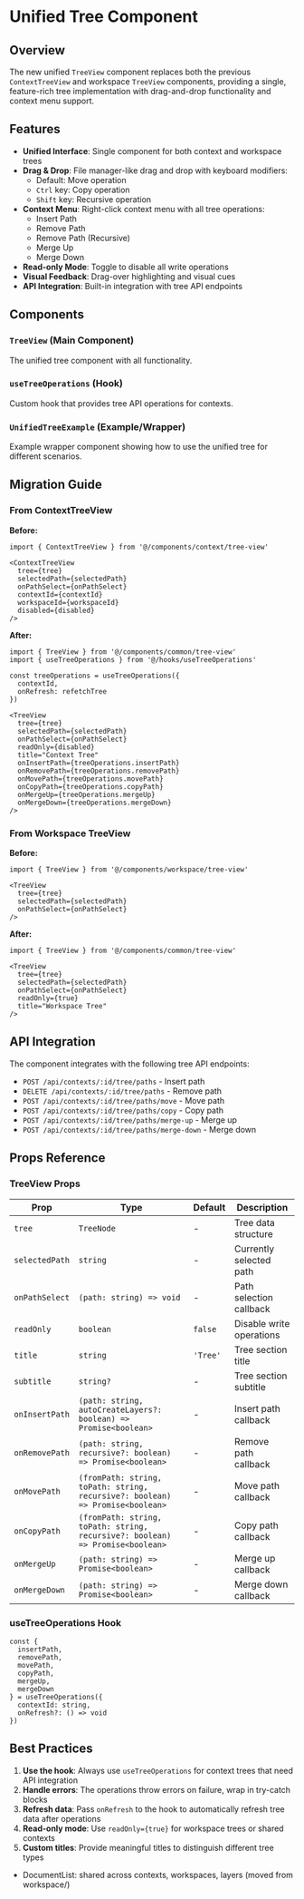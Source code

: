 # Unified Tree Component

## Overview

The new unified `TreeView` component replaces both the previous `ContextTreeView` and workspace `TreeView` components, providing a single, feature-rich tree implementation with drag-and-drop functionality and context menu support.

## Features

- **Unified Interface**: Single component for both context and workspace trees
- **Drag & Drop**: File manager-like drag and drop with keyboard modifiers:
  - Default: Move operation
  - `Ctrl` key: Copy operation
  - `Shift` key: Recursive operation
- **Context Menu**: Right-click context menu with all tree operations:
  - Insert Path
  - Remove Path
  - Remove Path (Recursive)
  - Merge Up
  - Merge Down
- **Read-only Mode**: Toggle to disable all write operations
- **Visual Feedback**: Drag-over highlighting and visual cues
- **API Integration**: Built-in integration with tree API endpoints

## Components

### `TreeView` (Main Component)
The unified tree component with all functionality.

### `useTreeOperations` (Hook)
Custom hook that provides tree API operations for contexts.

### `UnifiedTreeExample` (Example/Wrapper)
Example wrapper component showing how to use the unified tree for different scenarios.

## Migration Guide

### From ContextTreeView

**Before:**
```tsx
import { ContextTreeView } from '@/components/context/tree-view'

<ContextTreeView
  tree={tree}
  selectedPath={selectedPath}
  onPathSelect={onPathSelect}
  contextId={contextId}
  workspaceId={workspaceId}
  disabled={disabled}
/>
```

**After:**
```tsx
import { TreeView } from '@/components/common/tree-view'
import { useTreeOperations } from '@/hooks/useTreeOperations'

const treeOperations = useTreeOperations({
  contextId,
  onRefresh: refetchTree
})

<TreeView
  tree={tree}
  selectedPath={selectedPath}
  onPathSelect={onPathSelect}
  readOnly={disabled}
  title="Context Tree"
  onInsertPath={treeOperations.insertPath}
  onRemovePath={treeOperations.removePath}
  onMovePath={treeOperations.movePath}
  onCopyPath={treeOperations.copyPath}
  onMergeUp={treeOperations.mergeUp}
  onMergeDown={treeOperations.mergeDown}
/>
```

### From Workspace TreeView

**Before:**
```tsx
import { TreeView } from '@/components/workspace/tree-view'

<TreeView
  tree={tree}
  selectedPath={selectedPath}
  onPathSelect={onPathSelect}
/>
```

**After:**
```tsx
import { TreeView } from '@/components/common/tree-view'

<TreeView
  tree={tree}
  selectedPath={selectedPath}
  onPathSelect={onPathSelect}
  readOnly={true}
  title="Workspace Tree"
/>
```

## API Integration

The component integrates with the following tree API endpoints:

- `POST /api/contexts/:id/tree/paths` - Insert path
- `DELETE /api/contexts/:id/tree/paths` - Remove path
- `POST /api/contexts/:id/tree/paths/move` - Move path
- `POST /api/contexts/:id/tree/paths/copy` - Copy path
- `POST /api/contexts/:id/tree/paths/merge-up` - Merge up
- `POST /api/contexts/:id/tree/paths/merge-down` - Merge down

## Props Reference

### TreeView Props

| Prop | Type | Default | Description |
|------|------|---------|-------------|
| `tree` | `TreeNode` | - | Tree data structure |
| `selectedPath` | `string` | - | Currently selected path |
| `onPathSelect` | `(path: string) => void` | - | Path selection callback |
| `readOnly` | `boolean` | `false` | Disable write operations |
| `title` | `string` | `'Tree'` | Tree section title |
| `subtitle` | `string?` | - | Tree section subtitle |
| `onInsertPath` | `(path: string, autoCreateLayers?: boolean) => Promise<boolean>` | - | Insert path callback |
| `onRemovePath` | `(path: string, recursive?: boolean) => Promise<boolean>` | - | Remove path callback |
| `onMovePath` | `(fromPath: string, toPath: string, recursive?: boolean) => Promise<boolean>` | - | Move path callback |
| `onCopyPath` | `(fromPath: string, toPath: string, recursive?: boolean) => Promise<boolean>` | - | Copy path callback |
| `onMergeUp` | `(path: string) => Promise<boolean>` | - | Merge up callback |
| `onMergeDown` | `(path: string) => Promise<boolean>` | - | Merge down callback |

### useTreeOperations Hook

```tsx
const {
  insertPath,
  removePath,
  movePath,
  copyPath,
  mergeUp,
  mergeDown
} = useTreeOperations({
  contextId: string,
  onRefresh?: () => void
})
```

## Best Practices

1. **Use the hook**: Always use `useTreeOperations` for context trees that need API integration
2. **Handle errors**: The operations throw errors on failure, wrap in try-catch blocks
3. **Refresh data**: Pass `onRefresh` to the hook to automatically refresh tree data after operations
4. **Read-only mode**: Use `readOnly={true}` for workspace trees or shared contexts
5. **Custom titles**: Provide meaningful titles to distinguish different tree types 

- DocumentList: shared across contexts, workspaces, layers (moved from workspace/) 
